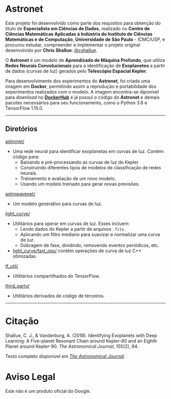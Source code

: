 # Astronet

Este projeto foi desenvolvido como parte dos requisitos para obtenção do título de **Especialista em Ciências de Dados**, realizado no **Centro de Ciências Matemáticas Aplicadas à Indústria do Instituto de Ciências Matemáticas e de Computação**, **Universidade de São Paulo** - ICMC/USP, e procurou estudar, compreender e implementar o projeto original desenvolvido por **Chris Shallue**: [@cshallue](https://github.com/cshallue).

O **Astronet** é um modelo de **Aprendizado de Máquina Profundo**, que utiliza **Redes Neurais Convolucionais** para a identificação de **Exoplanetes** a partir de dados (curvas de luz) gerados pelo **Telescópio Espacial Kepler**.

Para desenvolvimento dos experimentos do **Astronet**, foi criada uma imagem em **Docker**, permitindo assim a reprodução e portabilidade dos experimentos realizados com o modelo. A imagem encontra-se diponível para *download* no [**DockerHub**](https://hub.docker.com/r/mdaudt/astronet-image) e já possuí o código do **Astronet** e demais pacotes necessários para seu funcionamento, como o Python 3.6 e TensorFlow 1.15.0.

---

## Diretórios

[astronet/](astronet/astronet/)

* Uma rede neural para identificar exoplanetas em curvas de luz. Contém código para:
  * Baixando e pré-processando as curvas de luz do Kepler.
  * Construindo diferentes tipos de modelos de classificação de redes neurais.
  * Treinamento e avaliação de um novo modelo.
  * Usando um modelo treinado para gerar novas previsões.

[astrowavenet/](astronet/astrowavenet/)

* Um modelo generativo para curvas de luz.

[light_curve/](astronet/light_curve)

* Utilitários para operar em curvas de luz. Esses incluem:
  * Lendo dados do Kepler a partir de arquivos `.fits`.
  * Aplicando um filtro mediano para suavizar e normalizar uma curva de luz.
  * Dobragem de fase, dividindo, removendo eventos periódicos, etc.
* [light_curve/fast_ops/](exoplanet-ml/light_curve/fast_ops) contém operações de curva de luz C++ otimizadas.

[tf_util/](astronet/tf_util)

* Utilitários compartilhados do TensorFlow.

[third_party/](astronet/third_party/)

* Utilitários derivados de código de terceiros.

---

# Citação

Shallue, C. J., & Vanderburg, A. (2018). Identifying Exoplanets with Deep
Learning: A Five-planet Resonant Chain around Kepler-80 and an Eighth Planet
around Kepler-90. *The Astronomical Journal*, 155(2), 94.

Texto completo disponível em [*The Astronomical Journal*](http://iopscience.iop.org/article/10.3847/1538-3881/aa9e09/meta).

# Aviso Legal

Este não é um produto oficial do Google.